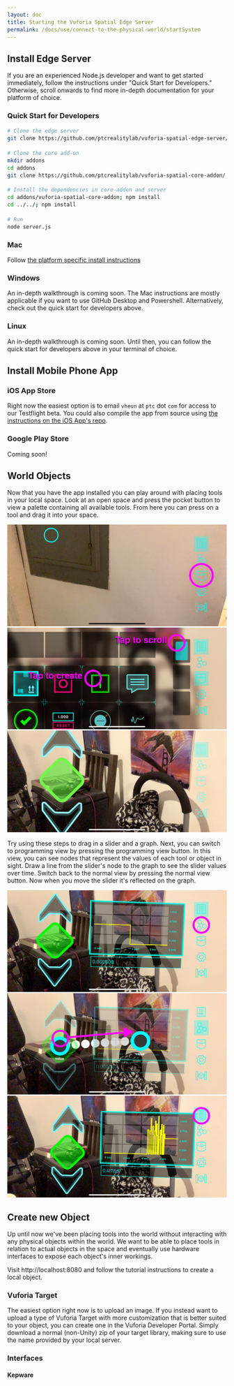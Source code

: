 ```yaml
---
layout: doc
title: Starting the Vuforia Spatial Edge Server
permalink: /docs/use/connect-to-the-physical-world/startSystem
---
```


## Install Edge Server

If you are an experienced Node.js developer and want to get started
immediately, follow the instructions under "Quick Start for Developers."
Otherwise, scroll onwards to find more in-depth documentation for your platform
of choice.

### Quick Start for Developers

```bash
# Clone the edge server
git clone https://github.com/ptcrealitylab/vuforia-spatial-edge-server/

# Clone the core add-on
mkdir addons
cd addons
git clone https://github.com/ptcrealitylab/vuforia-spatial-core-addon/

# Install the dependencies in core-addon and server
cd addons/vuforia-spatial-core-addon; npm install
cd ../../; npm install

# Run
node server.js
```

### Mac

Follow [the platform specific install instructions](./startSystem-mac.md)

### Windows

An in-depth walkthrough is coming soon. The Mac instructions are mostly applicable if you want to use
GitHub Desktop and Powershell. Alternatively, check out the quick start for
developers above.

### Linux

An in-depth walkthrough is coming soon. Until then, you can follow the quick
start for developers above in your terminal of choice.

## Install Mobile Phone App

### iOS App Store

Right now the easiest option is to email `vheun` at `ptc` dot `com` for access
to our Testflight beta. You could also compile the app from source using [the
instructions on the iOS App's
repo](https://github.com/ptcrealitylab/vuforia-spatial-toolbox-ios/).

### Google Play Store

Coming soon!

## World Objects

Now that you have the app installed you can play around with placing tools in
your local space. Look at an open space and press the pocket button to view a
palette containing all available tools. From here you can press on a tool and
drag it into your space.

![Tap the pocket icon to open the pocket](images/01-enter-the-pocket.jpg)
![In the pocket tap to scroll and create a tool](images/02-scroll-and-create-in-the-pocket.jpg)
![A tool is now in the space](images/03-tool-created.jpg)

Try using these steps to drag in a slider and a graph. Next, you can switch to
programming view by pressing the programming view button. In this view, you can
see nodes that represent the values of each tool or object in sight. Draw a
line from the slider's node to the graph to see the slider values over time.
Switch back to the normal view by pressing the normal view button. Now when you
move the slider it's reflected on the graph.

![Tap to enter programming view](images/04-into-programming-view.jpg)
![Draw a connection between the two nodes](images/05-draw-connection.jpg)
![Tap to return to normal and see the connection's results](images/06-back-to-normal.jpg)

## Create new Object

Up until now we've been placing tools into the world without interacting with
any physical objects within the world. We want to be able to place tools in
relation to actual objects in the space and eventually use hardware interfaces
to expose each object's inner workings.

Visit http://localhost:8080 and follow the tutorial instructions to create a
local object.

### Vuforia Target

The easiest option right now is to upload an image. If you instead want to
upload a type of Vuforia Target with more customization that is better suited
to your object, you can create one in the Vuforia Developer Portal. Simply
download a normal (non-Unity) zip of your target library, making sure to use
the name provided by your local server.

### Interfaces

#### Kepware

